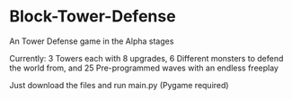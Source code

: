 # Block-Tower-Defense
An Tower Defense game in the Alpha stages

Currently: 3 Towers each with 8 upgrades, 6 Different monsters to defend the world from, and 25 Pre-programmed waves with an endless freeplay

Just download the files and run main.py (Pygame required)

